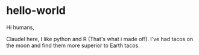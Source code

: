 # hello-world

Hi humans, 

Claudel here, I like python and R (That's what i made of!).
I've had tacos on the moon and find them more superior to Earth tacos. 
